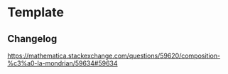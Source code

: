 # Template

## Changelog

https://mathematica.stackexchange.com/questions/59620/composition-%c3%a0-la-mondrian/59634#59634